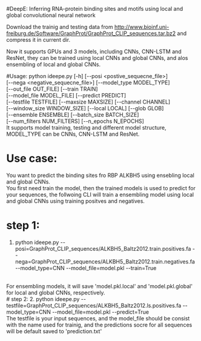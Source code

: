 #DeepE: Inferring RNA-protein binding sites and motifs using local and global convolutional neural network
 

Download the trainig and testing data from http://www.bioinf.uni-freiburg.de/Software/GraphProt/GraphProt_CLIP_sequences.tar.bz2 and compress it in current dir.

Now it supports GPUs and 3 models, including CNNs, CNN-LSTM and ResNet, they can be trained using local CNNs and global CNNs, and alos ensembling of local and global CNNs.

#Usage:
python ideepe.py [-h] [--posi <postive_sequecne_file>] <br>
                 [--nega <negative_sequecne_file>] [--model_type MODEL_TYPE] <br>
                 [--out_file OUT_FILE] [--train TRAIN] <br>
                 [--model_file MODEL_FILE] [--predict PREDICT] <br>
                 [--testfile TESTFILE] [--maxsize MAXSIZE] [--channel CHANNEL] <br>
                 [--window_size WINDOW_SIZE] [--local LOCAL] [--glob GLOB] <br>
                 [--ensemble ENSEMBLE] [--batch_size BATCH_SIZE] <br>
                 [--num_filters NUM_FILTERS] [--n_epochs N_EPOCHS] <br>
It supports model training, testing and different model structure, MODEL_TYPE can be CNNs, CNN-LSTM and ResNet.

# Use case:
You want to predict the binding sites fro RBP ALKBH5 using ensebling local and global CNNs. <br>
You first need train the model, then the trained models is used to predict for your sequences, the follwoing CLI will train a ensembling model using local and global CNNs using training positves and negatives. <br>
# step 1:
1. python ideepe.py --posi=GraphProt_CLIP_sequences/ALKBH5_Baltz2012.train.positives.fa --nega=GraphProt_CLIP_sequences/ALKBH5_Baltz2012.train.negatives.fa --model_type=CNN --model_file=model.pkl --train=True 
<br>
For ensembling models, it will save 'model.pkl.local' and 'model.pkl.global' for local and global CNNs, respectively.
<br>
# step 2:
2. python ideepe.py --testfile=GraphProt_CLIP_sequences/ALKBH5_Baltz2012.ls.positives.fa --model_type=CNN --model_file=model.pkl --predict=True 
<br>
The testfile is your input sequences, and the model_file should be consist with the name used for trainig, and the predictions socre for all sequences will be default saved to 'prediction.txt' <br>
 
